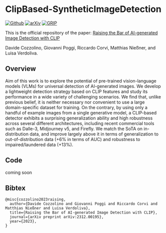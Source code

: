 # ClipBased-SyntheticImageDetection

[![Github](https://img.shields.io/badge/Github%20page-222222.svg?style=for-the-badge&logo=github)](https://grip-unina.github.io/ClipBased-SyntheticImageDetection/)
[![arXiv](https://img.shields.io/badge/-arXiv-B31B1B.svg?style=for-the-badge)](https://arxiv.org/abs/2312.00195)
[![GRIP](https://img.shields.io/badge/-GRIP-0888ef.svg?style=for-the-badge)](https://www.grip.unina.it)

This is the official repository of the paper:
[Raising the Bar of AI-generated Image Detection with CLIP](https://arxiv.org/abs/2312.00195)

Davide Cozzolino, Giovanni Poggi, Riccardo Corvi, Matthias Nießner, and Luisa Verdoliva.

## Overview

Aim of this work is to explore the potential of pre-trained vision-language models (VLMs) for universal detection of AI-generated images. We develop a lightweight detection strategy based on CLIP features and study its performance in a wide variety of challenging scenarios.
We find that, unlike previous belief, it is neither necessary nor convenient to use a large domain-specific dataset for training.
On the contrary, by using only a handful of example images from a single generative model, a CLIP-based detector exhibits a surprising generalization ability and high robustness across several different architectures, including recent commercial tools such as Dalle-3, Midjourney v5, and Firefly.
We match the SoTA on in-distribution data, and improve largely above it in terms of generalization to out-of-distribution data (+6% in terms of AUC) and robustness to impaired/laundered data (+13%).

## Code

coming soon

## Bibtex 

```
@misc{cozzolino2023raising,
  author={Davide Cozzolino and Giovanni Poggi and Riccardo Corvi and Matthias Nießner and Luisa Verdoliva},
  title={Raising the Bar of AI-generated Image Detection with CLIP}, 
  journal={arXiv preprint arXiv:2312.00195},
  year={2023},
}
```
